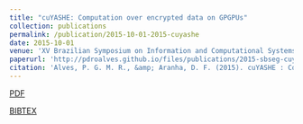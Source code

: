 ```yaml
---
title: "cuYASHE: Computation over encrypted data on GPGPUs"
collection: publications
permalink: /publication/2015-10-01-2015-cuyashe
date: 2015-10-01
venue: 'XV Brazilian Symposium on Information and Computational Systems Security'
paperurl: 'http://pdroalves.github.io/files/publications/2015-sbseg-cuyashe.pdf'
citation: 'Alves, P. G. M. R., &amp; Aranha, D. F. (2015). cuYASHE : Computação sobre dados cifrados em GPGPUs. SBSeg.'
---
```


<a href='http://pdroalves.github.io/files/publications/2015-cuyashe.pdf'>PDF</a>


<a href='http://pdroalves.github.io/files/publications/2015-cuyashe.bib'>BIBTEX</a>
